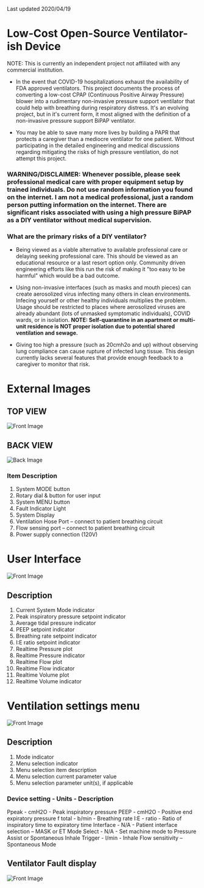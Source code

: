 Last updated 2020/04/19

# Low-Cost Open-Source Ventilator-ish Device

NOTE: This is currently an independent project not affiliated with any commercial institution.

* In the event that COVID-19 hospitalizations exhaust the availability of FDA approved ventilators.  This project documents the process of converting a low-cost CPAP (Continuous Positive Airway Pressure) blower into a rudimentary non-invasive pressure support ventilator that could help with breathing during respiratory distress.  It's an evolving project, but in it's current form, it most aligned with the definition of a non-invasive pressure support BiPAP ventilator.

* You may be able to save many more lives by building a PAPR that protects a caregiver than a mediocre ventilator for one patient. Without participating in the detailed engineering and medical discussions regarding mitigating the risks of high pressure ventilation, do not attempt this project. 

### WARNING/DISCLAIMER: Whenever possible, please seek professional medical care with proper equipment setup by trained individuals. Do not use random information you found on the internet. I am not a medical professional, just a random person putting information on the internet. There are significant risks associated with using a high pressure BiPAP as a DIY ventilator without medical supervision.  

### What are the primary risks of a DIY ventilator?
* Being viewed as a viable alternative to available professional care or delaying seeking professional care.  This should be viewed as an educational resource or a last resort option only.  Community driven engineering efforts like this run the risk of making it "too easy to be harmful" which would be a bad outcome.

* Using non-invasive interfaces (such as masks and mouth pieces) can create aerosolized virus infecting many others in clean environments.  Infecing yourself or other healthy individuals multiplies the problem.  Usage should be restricted to places where aerosolized viruses are already abundant (lots of unmasked symptomatic individuals), COVID wards, or in isolation. <strong>NOTE: Self-quarantine in an apartment or multi-unit residence is NOT proper isolation due to potential shared ventilation and sewage.</strong>

* Giving too high a pressure (such as 20cmh2o and up) without observing lung compliance can cause rupture of infected lung tissue.  This design currently lacks several features that provide enough feedback to a caregiver to monitor that risk.

# External Images
## TOP VIEW
![Front Image](Images\TopView.png) 
## BACK VIEW
![Back Image](Images\BackView.png) 
### Item Description
1. System MODE button
2. Rotary dial & button for user input
3. System MENU button
4. Fault Indicator Light
5. System Display
6. Ventilation Hose Port – connect to patient breathing circuit
7. Flow sensing port – connect to patient breathing circuit
8. Power supply connection (120V)


# User Interface
![Front Image](Images\UserInterface.png) 
## Description
1. Current System Mode indicator
2. Peak inspiratory pressure setpoint indicator
3. Average tidal pressure indicator
4. PEEP setpoint indicator
5. Breathing rate setpoint indicator
6. I:E ratio setpoint indicator
7. Realtime Pressure plot
8. Realtime Pressure indicator
9. Realtime Flow plot
10. Realtime Flow indicator
11. Realtime Volume plot
12. Realtime Volume indicator

# Ventilation settings menu
![Front Image](Images\VentilationSettings.png) 
## Description
1. Mode indicator
2. Menu selection indicator
3. Menu selection item description
4. Menu selection current parameter value
5. Menu selection parameter unit(s), if applicable

### Device setting - Units - Description
Ppeak - cmH2O - Peak inspiratory pressure
PEEP - cmH2O - Positive end expiratory pressure
f total - b/min - Breathing rate
I:E	- ratio - Ratio of inspiratory time to expiratory time
Interface - N/A - Patient interface selection – MASK or ET
Mode Select - N/A - Set machine mode to Pressure Assist or Spontaneous
Inhale Trigger - l/min - Inhale Flow sensitivity – Spontaneous Mode

## Ventilator Fault display
![Front Image](Images\AlarmExample.png) 
 
 
